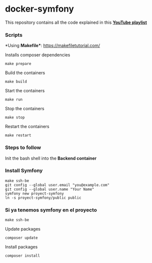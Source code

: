 # docker-symfony

This repository contains all the code explained in this [**YouTube playlist**](https://www.youtube.com/playlist?list=PLWpsZlKx38t9SEQu6_AbzBoHeQbApIcjJ)

### Scripts

\*Using **Makefile\***: https://makefiletutorial.com/

Installs composer dependencies

```shell
make prepare
```

Build the containers

```shell
make build
```

Start the containers

```shell
make run
```

Stop the containers

```shell
make stop
```

Restart the containers

```shell
make restart
```

### Steps to follow

Init the bash shell into the **Backend container**

### Install Symfony

```shell
make ssh-be
git config --global user.email "you@example.com"
git config --global user.name "Your Name"
symfony new proyect-symfony
ln -s proyect-symfony/public public
```

### Si ya tenemos symfony en el proyecto

```shell
make ssh-be
```

Update packages

```shell
composer update
```

Install packages

```shell
composer install
```
